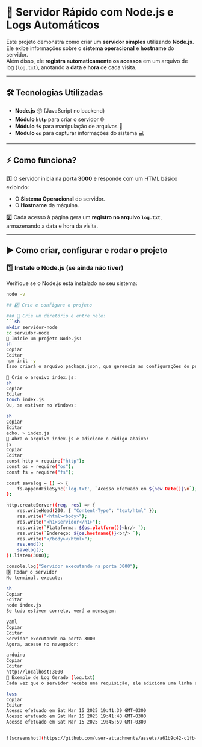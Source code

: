 # 🚀 Servidor Rápido com Node.js e Logs Automáticos

Este projeto demonstra como criar um **servidor simples** utilizando **Node.js**.  
Ele exibe informações sobre o **sistema operacional** e **hostname** do servidor.  
Além disso, ele **registra automaticamente os acessos** em um arquivo de log (`log.txt`), anotando a **data e hora** de cada visita.

---

## 🛠 **Tecnologias Utilizadas**
- **Node.js** 📦 (JavaScript no backend)
- **Módulo `http`** para criar o servidor 🌐
- **Módulo `fs`** para manipulação de arquivos 📄
- **Módulo `os`** para capturar informações do sistema 💻

---

## ⚡ **Como funciona?**
1️⃣ O servidor inicia na **porta 3000** e responde com um HTML básico exibindo:
   - O **Sistema Operacional** do servidor.
   - O **Hostname** da máquina.

2️⃣ Cada acesso à página gera um **registro no arquivo `log.txt`**, armazenando a data e hora da visita.

---

## ▶️ **Como criar, configurar e rodar o projeto**

### 1️⃣ **Instale o Node.js (se ainda não tiver)**
Verifique se o Node.js está instalado no seu sistema:
```sh
node -v

## 2️⃣ Crie e configure o projeto

### 🔹 Crie um diretório e entre nele:
```sh
mkdir servidor-node
cd servidor-node
🔹 Inicie um projeto Node.js:
sh
Copiar
Editar
npm init -y
Isso criará o arquivo package.json, que gerencia as configurações do projeto.

🔹 Crie o arquivo index.js:
sh
Copiar
Editar
touch index.js
Ou, se estiver no Windows:

sh
Copiar
Editar
echo. > index.js
🔹 Abra o arquivo index.js e adicione o código abaixo:
js
Copiar
Editar
const http = require("http");
const os = require("os");
const fs = require("fs");

const savelog = () => {
    fs.appendFileSync('log.txt', `Acesso efetuado em ${new Date()}\n`);
};

http.createServer((req, res) => {
    res.writeHead(200, { "Content-Type": "text/html" });
    res.write("<html><body>");
    res.write("<h1>Servidor</h1>");
    res.write(`Plataforma: ${os.platform()}<br/> `);
    res.write(`Endereço: ${os.hostname()}<br/> `);
    res.write("</body></html>");
    res.end();
    savelog();
}).listen(3000);

console.log("Servidor executando na porta 3000");
3️⃣ Rodar o servidor
No terminal, execute:

sh
Copiar
Editar
node index.js
Se tudo estiver correto, verá a mensagem:

yaml
Copiar
Editar
Servidor executando na porta 3000
Agora, acesse no navegador:

arduino
Copiar
Editar
http://localhost:3000
📜 Exemplo de Log Gerado (log.txt)
Cada vez que o servidor recebe uma requisição, ele adiciona uma linha ao arquivo log.txt:

less
Copiar
Editar
Acesso efetuado em Sat Mar 15 2025 19:41:39 GMT-0300
Acesso efetuado em Sat Mar 15 2025 19:41:40 GMT-0300
Acesso efetuado em Sat Mar 15 2025 19:45:59 GMT-0300


![screenshot](https://github.com/user-attachments/assets/a61b9c42-c1fb-451c-8521-e1be2c63618f)




